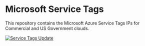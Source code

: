 # Microsoft Service Tags

This repository contains the Microsoft Azure Service Tags IPs for Commercial and US Government clouds.

[![Service Tags Update](https://github.com/romanrabodzei/MSFTServiceTags/actions/workflows/serviceTagsUpdate.yml/badge.svg)](https://github.com/romanrabodzei/MSFTServiceTags/actions/workflows/serviceTagsUpdate.yml)